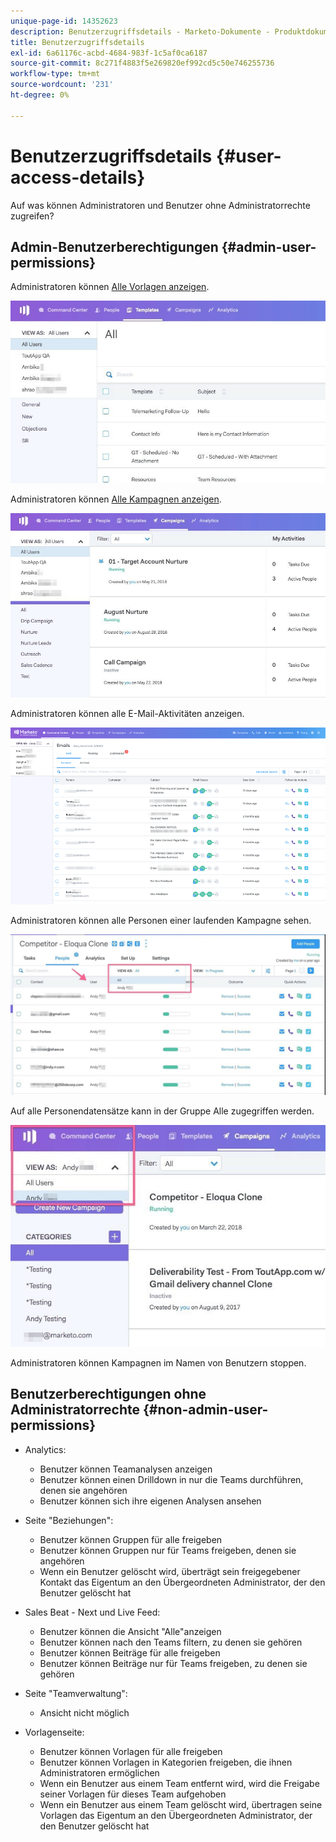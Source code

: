 ```yaml
---
unique-page-id: 14352623
description: Benutzerzugriffsdetails - Marketo-Dokumente - Produktdokumentation
title: Benutzerzugriffsdetails
exl-id: 6a61176c-acbd-4684-983f-1c5af0ca6187
source-git-commit: 8c271f4883f5e269820ef992cd5c50e746255736
workflow-type: tm+mt
source-wordcount: '231'
ht-degree: 0%

---
```


# Benutzerzugriffsdetails {#user-access-details}

Auf was können Administratoren und Benutzer ohne Administratorrechte zugreifen?

## Admin-Benutzerberechtigungen {#admin-user-permissions}

Administratoren können [Alle Vorlagen anzeigen](/help/marketo/product-docs/marketo-sales-connect/templates/view-template-list-as-another-user.md).

![](assets/templates.jpg)

Administratoren können [Alle Kampagnen anzeigen](/help/marketo/product-docs/marketo-sales-connect/campaigns/view-campaigns-list-as-another-user.md).

![](assets/campaigns.jpg)

Administratoren können alle E-Mail-Aktivitäten anzeigen.

![](assets/user-access-details-3.png)

Administratoren können alle Personen einer laufenden Kampagne sehen.

![](assets/running.jpg)

Auf alle Personendatensätze kann in der Gruppe Alle zugegriffen werden.

![](assets/viewed.jpg)

Administratoren können Kampagnen im Namen von Benutzern stoppen.

## Benutzerberechtigungen ohne Administratorrechte {#non-admin-user-permissions}

* Analytics:

   * Benutzer können Teamanalysen anzeigen
   * Benutzer können einen Drilldown in nur die Teams durchführen, denen sie angehören
   * Benutzer können sich ihre eigenen Analysen ansehen

* Seite &quot;Beziehungen&quot;:

   * Benutzer können Gruppen für alle freigeben
   * Benutzer können Gruppen nur für Teams freigeben, denen sie angehören
   * Wenn ein Benutzer gelöscht wird, überträgt sein freigegebener Kontakt das Eigentum an den Übergeordneten Administrator, der den Benutzer gelöscht hat

* Sales Beat - Next und Live Feed:

   * Benutzer können die Ansicht &quot;Alle&quot;anzeigen
   * Benutzer können nach den Teams filtern, zu denen sie gehören
   * Benutzer können Beiträge für alle freigeben
   * Benutzer können Beiträge nur für Teams freigeben, zu denen sie gehören

* Seite &quot;Teamverwaltung&quot;:

   * Ansicht nicht möglich

* Vorlagenseite:

   * Benutzer können Vorlagen für alle freigeben
   * Benutzer können Vorlagen in Kategorien freigeben, die ihnen Administratoren ermöglichen
   * Wenn ein Benutzer aus einem Team entfernt wird, wird die Freigabe seiner Vorlagen für dieses Team aufgehoben
   * Wenn ein Benutzer aus einem Team gelöscht wird, übertragen seine Vorlagen das Eigentum an den Übergeordneten Administrator, der den Benutzer gelöscht hat
